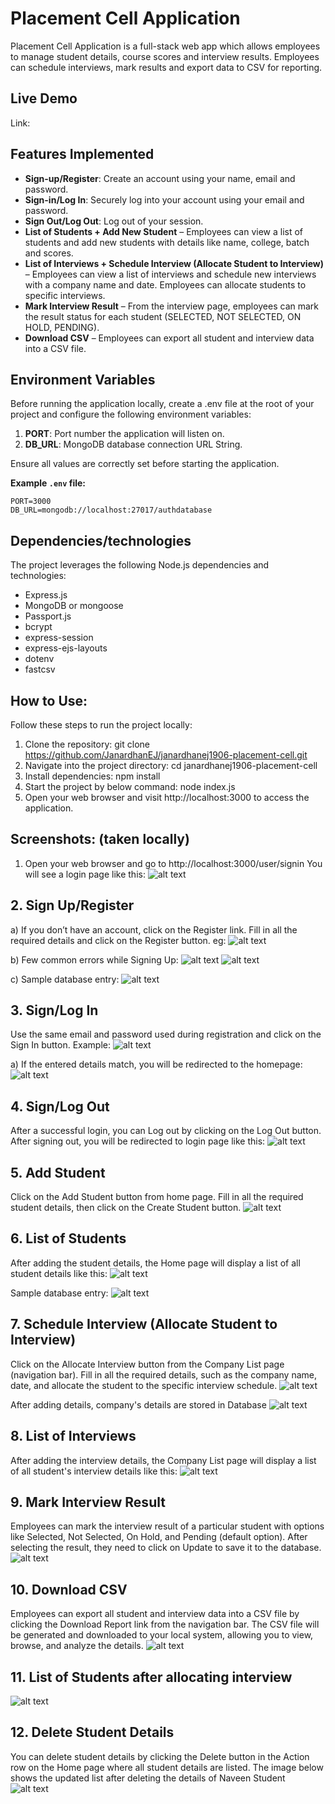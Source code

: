 # Placement Cell Application

Placement Cell Application is a full-stack web app which allows employees to manage student details, course scores and interview results. Employees can schedule interviews, mark results and export data to CSV for reporting.


## Live Demo
Link:


## Features Implemented

- **Sign-up/Register**: Create an account using your name, email and password.
- **Sign-in/Log In**: Securely log into your account using your email and password.
- **Sign Out/Log Out**: Log out of your session.
- **List of Students + Add New Student** – Employees can view a list of students and add new students with details like name, college, batch and scores.
- **List of Interviews + Schedule Interview (Allocate Student to Interview)** – Employees can view a list of interviews and schedule new interviews with a company name and date. Employees can allocate students to specific interviews.
- **Mark Interview Result** – From the interview page, employees can mark the result status for each student (SELECTED, NOT SELECTED, ON HOLD, PENDING).
- **Download CSV** – Employees can export all student and interview data into a CSV file.


## Environment Variables

Before running the application locally, create a .env file at the root of your project and configure the following environment variables:

1. **PORT**: Port number the application will listen on.
2. **DB_URL**: MongoDB database connection URL String.

Ensure all values are correctly set before starting the application.

**Example `.env` file:**
```plaintext
PORT=3000
DB_URL=mongodb://localhost:27017/authdatabase 
```


## Dependencies/technologies 

The project leverages the following Node.js dependencies and technologies:
- Express.js
- MongoDB or mongoose
- Passport.js 
- bcrypt 
- express-session
- express-ejs-layouts
- dotenv
- fastcsv 


## How to Use:

Follow these steps to run the project locally:
1. Clone the repository: git clone https://github.com/JanardhanEJ/janardhanej1906-placement-cell.git
2. Navigate into the project directory: 
   cd janardhanej1906-placement-cell
3. Install dependencies:
   npm install
4. Start the project by below command:
   node index.js
5. Open your web browser and visit http://localhost:3000 to access the application.


## Screenshots: (taken locally)
1. Open your web browser and go to http://localhost:3000/user/signin
You will see a login page like this:
![alt text](public/images/image-1.png)

## 2. Sign Up/Register
a) If you don’t have an account, click on the Register link.
Fill in all the required details and click on the Register button.
eg: ![alt text](public/images/image-2.png)

b) Few common errors while Signing Up:
![alt text](public/images/image-3.png)
![alt text](public/images/image-4.png)

c) Sample database entry:
![alt text](public/images/image-5.png)

## 3. Sign/Log In
Use the same email and password used during registration and click on the Sign In button.
Example: ![alt text](public/images/image-6.png)

a) If the entered details match, you will be redirected to the homepage:
![alt text](public/images/image-7.png)

## 4. Sign/Log Out
After a successful login, you can Log out by clicking on the Log Out button.
After signing out, you will be redirected to login page like this:
![alt text](public/images/image-1.png)

## 5. Add Student
Click on the Add Student button from home page. Fill in all the required student details, then click on the Create Student button.
![alt text](public/images/image-8.png)

## 6. List of Students
After adding the student details, the Home page will display a list of all student details like this:
![alt text](public/images/image-9.png)

Sample database entry:
![alt text](public/images/image-15.png)

## 7. Schedule Interview (Allocate Student to Interview)
Click on the Allocate Interview button from the Company List page (navigation bar). Fill in all the required details, such as the company name, date, and allocate the student to the specific interview schedule.
![alt text](public/images/image-10.png)

After adding details, company's details are stored in Database
![alt text](public/images/image-14.png)

## 8. List of Interviews
After adding the interview details, the Company List page will display a list of all student's interview details like this:
![alt text](public/images/image-11.png)

## 9. Mark Interview Result
Employees can mark the interview result of a particular student with options like Selected, Not Selected, On Hold, and Pending (default option). After selecting the result, they need to click on Update to save it to the database.
![alt text](public/images/image-12.png)

## 10. Download CSV
Employees can export all student and interview data into a CSV file by clicking the Download Report link from the navigation bar. The CSV file will be generated and downloaded to your local system, allowing you to view, browse, and analyze the details.
![alt text](public/images/image-13.png)

## 11. List of Students after allocating interview
![alt text](public/images/image-16.png)

## 12. Delete Student Details
You can delete student details by clicking the Delete button in the Action row on the Home page where all student details are listed.
The image below shows the updated list after deleting the details of Naveen Student 
![alt text](public/images/image-17.png)


